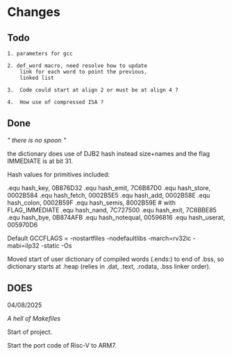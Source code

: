 # Changes

## Todo

    1. parameters for gcc

    2. def_word macro, need resolve how to update
        link for each word to point the previous,
        linked list

    3.  Code could start at align 2 or must be at align 4 ?

    4.  How use of compressed ISA ?

## Done

_" there is no spoon "_

the dictionary does use of DJB2 hash instead size+names and the flag IMMEDIATE is at bit 31.

Hash values for primitives included:

.equ hash_key, 0B876D32 
.equ hash_emit, 7C6B87D0 
.equ hash_store, 0002B584 
.equ hash_fetch, 0002B5E5 
.equ hash_add, 0002B58E 
.equ hash_colon, 0002B59F 
.equ hash_semis, 8002B59E   # with FLAG_IMMEDIATE 
.equ hash_nand, 7C727500 
.equ hash_exit, 7C6BBE85 
.equ hash_bye, 0B874AFB 
.equ hash_notequal, 00596816 
.equ hash_userat, 005970D6 

Default GCCFLAGS = -nostartfiles -nodefaultlibs -march=rv32ic -mabi=ilp32 -static -Os

Moved start of user dictionary of compiled words (.ends:) to end of .bss, so dictionary starts at .heap (relies in .dat, .text, .rodata, .bss linker order).

    
## DOES

04/08/2025

_A hell of Makefiles_

Start of project.

Start the port code of Risc-V to ARM7.


